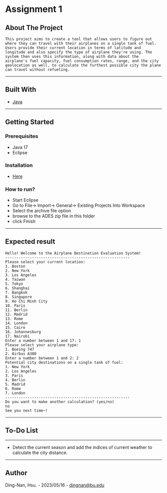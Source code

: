 # Assignment 1

## About The Project

```
This project aims to create a tool that allows users to figure out where they can travel with their airplanes on a single tank of fuel. Users provide their current location in terms of latitude and longitude and also specify the type of airplane they're using. The system then uses this information, along with data about the airplane's fuel capacity, fuel consumption rates, range, and the city geolocation as well, to calculate the furthest possible city the plane can travel without refueling.
```

---

## Built With

- [Java](<https://en.wikipedia.org/wiki/Java_(programming_language)>)

---

## Getting Started

### Prerequisites

- Java 17
- Eclipse

### Installation

- [Here](https://www.java.com/en/download/help/download_options.html)

### How to run?

- Start Eclipse
- Go to File-> Import-> General-> Existing Projects Into Workspace
- Select the archive file option
- browse to the ADES zip file in this folder
- click Finish

---

## Expected result

```
Hello! Welcome to the Airplane Destination Evaluation System!
--------------------------------------------------------
Please select your current location:
1. Boston
2. New York
3. Los Angeles
4. Taiwan
5. Tokyo
6. Shanghai
7. Bangkok
8. Singapore
9. Ho Chi Minh City
10. Paris
11. Berlin
12. Madrid
13. Rome
14. London
15. Cairo
16. Johannesburg
17. Nairobi
Enter a number between 1 and 17: 1
Please select your airplane type:
1. Boeing 747
2. Airbus A380
Enter a number between 1 and 2: 2
Potential city destinations on a single tank of fuel:
1. New York
2. Los Angeles
3. Paris
4. Berlin
5. Madrid
6. Rome
7. London
--------------------------------------------------------
Do you want to make another calculation? (yes/no)
no
See you next time~!
```

---

## To-Do List

---

- Detect the current season and add the indices of current weather to calculate the city distance.

---

## Author

Ding-Nan, Hsu. - 2023/05/16 -
dingnan@bu.edu
